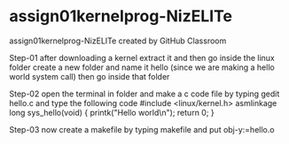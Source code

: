 # assign01kernelprog-NizELITe
assign01kernelprog-NizELITe created by GitHub Classroom

Step-01
after downloading a kernel  extract it  and then go inside the linux folder
create a new folder and name it hello (since we are making a hello world system call)
then go inside that folder

Step-02
open the terminal in folder and make a c code file by typing gedit hello.c
and type the following code
#include <linux/kernel.h>
asmlinkage long sys_hello(void)
{
printk("Hello world\n");
return 0;
}

Step-03
now create a makefile  by typing makefile and put obj-y:=hello.o
